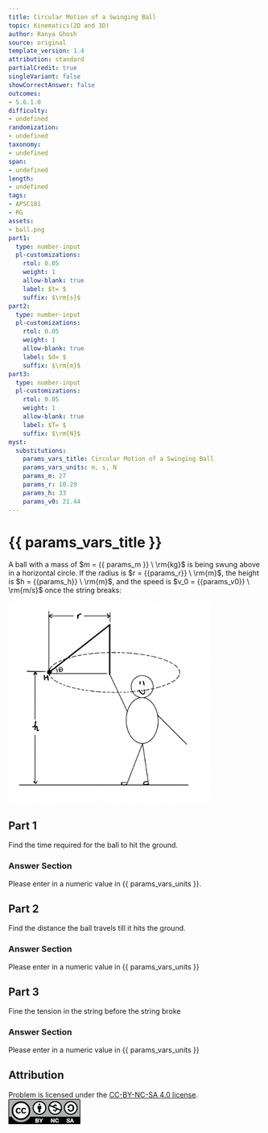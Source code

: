 ```yaml
---
title: Circular Motion of a Swinging Ball
topic: Kinematics(2D and 3D)
author: Ranya Ghosh
source: original
template_version: 1.4
attribution: standard
partialCredit: true
singleVariant: false
showCorrectAnswer: false
outcomes:
- 5.6.1.0
difficulty:
- undefined
randomization:
- undefined
taxonomy:
- undefined
span:
- undefined
length:
- undefined
tags:
- APSC181
- RG
assets:
- ball.png
part1:
  type: number-input
  pl-customizations:
    rtol: 0.05
    weight: 1
    allow-blank: true
    label: $t= $
    suffix: $\rm{s}$
part2:
  type: number-input
  pl-customizations:
    rtol: 0.05
    weight: 1
    allow-blank: true
    label: $d= $
    suffix: $\rm{m}$
part3:
  type: number-input
  pl-customizations:
    rtol: 0.05
    weight: 1
    allow-blank: true
    label: $T= $
    suffix: $\rm{N}$
myst:
  substitutions:
    params_vars_title: Circular Motion of a Swinging Ball
    params_vars_units: m, s, N
    params_m: 27
    params_r: 10.29
    params_h: 33
    params_v0: 21.44
---
```

# {{ params_vars_title }}
A ball with a mass of $m = {{ params_m }} \ \rm{kg}$ is being swung above in a horizontal circle.
If the radius is $r = {{params_r}} \ \rm{m}$, the height is $h = {{params_h}} \ \rm{m}$, and the speed is $v_0 = {{params_v0}} \ \rm{m/s}$ once the string breaks:

<img src="ball.png" width=400>

## Part 1

Find the time required for the ball to hit the ground.

### Answer Section

Please enter in a numeric value in {{ params_vars_units }}.

## Part 2

Find the distance the ball travels till it hits the ground.

### Answer Section

Please enter in a numeric value in {{ params_vars_units }}

## Part 3

Fine the tension in the string before the string broke

### Answer Section

Please enter in a numeric value in {{ params_vars_units }}

## Attribution

Problem is licensed under the [CC-BY-NC-SA 4.0 license](https://creativecommons.org/licenses/by-nc-sa/4.0/).<br> ![The Creative Commons 4.0 license requiring attribution-BY, non-commercial-NC, and share-alike-SA license.](https://raw.githubusercontent.com/firasm/bits/master/by-nc-sa.png)